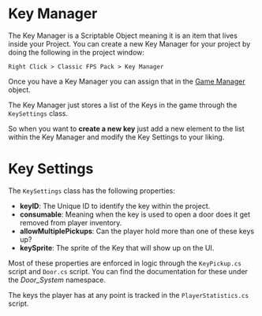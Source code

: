 # Key Manager

The Key Manager is a Scriptable Object meaning it is an item that lives inside your Project. You can create a new Key Manager for your project by doing the following in the project window: 

`Right Click > Classic FPS Pack > Key Manager`

Once you have a Key Manager you can assign that in the [Game Manager](gamemanager.md) object. 

The Key Manager just stores a list of the Keys in the game through the `KeySettings` class.

So when you want to **create a new key** just add a new element to the list within the Key Manager and modify the Key Settings to your liking.

# Key Settings

The `KeySettings` class has the following properties:

- **keyID**: The Unique ID to identify the key within the project.
- **consumable**: Meaning when the key is used to open a door does it get removed from player inventory.
- **allowMultiplePickups**: Can the player hold more than one of these keys up?
- **keySprite**: The sprite of the Key that will show up on the UI.

Most of these properties are enforced in logic through the `KeyPickup.cs` script and `Door.cs` script. You can find the documentation for these under the *Door_System* namespace.

The keys the player has at any point is tracked in the `PlayerStatistics.cs` script. 